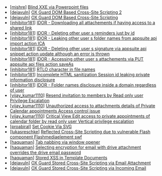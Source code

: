 * [[mishre](https://hackerone.com/mishre)] [Blind XXE via Powerpoint files](https://hackerone.com/reports/334488)
* [[dejavuln](https://hackerone.com/dejavuln)] [OX Guard DOM Based Cross-Site Scripting  2 ](https://hackerone.com/reports/164821)
* [[dejavuln](https://hackerone.com/dejavuln)] [OX Guard DOM Based Cross-Site Scripting](https://hackerone.com/reports/158853)
* [[inhibitor181](https://hackerone.com/inhibitor181)] [IDOR - Downloading all attachements if having access to a shared link](https://hackerone.com/reports/194790)
* [[inhibitor181](https://hackerone.com/inhibitor181)] [IDOR - Deleting other user s reminders just by id](https://hackerone.com/reports/198969)
* [[inhibitor181](https://hackerone.com/inhibitor181)] [IDOR - Leaking other user s folder names from appsuite api import action ICA](https://hackerone.com/reports/199281)
* [[inhibitor181](https://hackerone.com/inhibitor181)] [IDOR - Deleting other user s signature via appsuite api snippet action update although an error is thrown ](https://hackerone.com/reports/199321)
* [[inhibitor181](https://hackerone.com/inhibitor181)] [IDOR - Accessing other user s attachements via PUT appsuite api files action saveAs](https://hackerone.com/reports/204984)
* [[inhibitor181](https://hackerone.com/inhibitor181)] [RTLO character in file names](https://hackerone.com/reports/210354)
* [[inhibitor181](https://hackerone.com/inhibitor181)] [Incomplete HTML sanitization  Session id leaking  private information disclosure](https://hackerone.com/reports/200487)
* [[inhibitor181](https://hackerone.com/inhibitor181)] [IDOR - Folder names disclosure inside a domain regardless of user](https://hackerone.com/reports/194574)
* [[vijay_kumar1110](https://hackerone.com/vijay_kumar1110)] [Resend invitation to members by Read only user Privilege Escalation ](https://hackerone.com/reports/219192)
* [[vijay_kumar1110](https://hackerone.com/vijay_kumar1110)] [Unauthorized access to attachments details of Private Calendar appointments  Access control issue ](https://hackerone.com/reports/220864)
* [[vijay_kumar1110](https://hackerone.com/vijay_kumar1110)] [Critical  View Edit access to private appointments of calendar folder by read only user Vertical privilege escalation ](https://hackerone.com/reports/220874)
* [[proabiral](https://hackerone.com/proabiral)] [Set Cookie Via SVG](https://hackerone.com/reports/195045)
* [[lukasreschke](https://hackerone.com/lukasreschke)] [Reflected Cross-Site Scripting due to vulnerable Flash component Flashmediaelement swf ](https://hackerone.com/reports/180253)
* [[haquaman](https://hackerone.com/haquaman)] [Tab nabbing via window opener](https://hackerone.com/reports/179568)
* [[haquaman](https://hackerone.com/haquaman)] [Selecting encryption for email with drive attachment overrides the drive email password](https://hackerone.com/reports/180037)
* [[haquaman](https://hackerone.com/haquaman)] [Stored XSS in Template Documents](https://hackerone.com/reports/179559)
* [[dejavuln](https://hackerone.com/dejavuln)] [OX Guard  Stored Cross-Site Scripting via Email Attachment](https://hackerone.com/reports/165275)
* [[dejavuln](https://hackerone.com/dejavuln)] [OX Guard  Stored Cross-Site Scripting via Incoming Email](https://hackerone.com/reports/156258)
